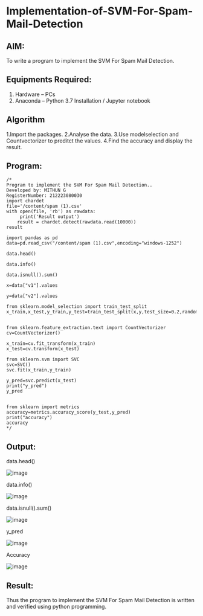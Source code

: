 # Implementation-of-SVM-For-Spam-Mail-Detection

## AIM:
To write a program to implement the SVM For Spam Mail Detection.

## Equipments Required:
1. Hardware – PCs
2. Anaconda – Python 3.7 Installation / Jupyter notebook

## Algorithm
1.Import the packages.
2.Analyse the data.
3.Use modelselection and Countvectorizer to preditct the values.
4.Find the accuracy and display the result. 

## Program:
```
/*
Program to implement the SVM For Spam Mail Detection..
Developed by: MITHUN G
RegisterNumber: 212223080030
import chardet
file='/content/spam (1).csv'
with open(file, 'rb') as rawdata:
     print('Result output')
    result = chardet.detect(rawdata.read(10000))
result

import pandas as pd
data=pd.read_csv("/content/spam (1).csv",encoding="windows-1252")

data.head()

data.info()

data.isnull().sum()

x=data["v1"].values

y=data["v2"].values

from sklearn.model_selection import train_test_split
x_train,x_test,y_train,y_test=train_test_split(x,y,test_size=0.2,random_state=0)


from sklearn.feature_extraction.text import CountVectorizer 
cv=CountVectorizer()

x_train=cv.fit_transform(x_train)
x_test=cv.transform(x_test)

from sklearn.svm import SVC
svc=SVC()
svc.fit(x_train,y_train)

y_pred=svc.predict(x_test)
print("y_pred")
y_pred


from sklearn import metrics
accuracy=metrics.accuracy_score(y_test,y_pred)
print("accuracy")
accuracy
*/
```

## Output:

data.head()

![image](https://github.com/user-attachments/assets/23c90250-687e-4754-9426-da99fecbfa23)


data.info()

![image](https://github.com/user-attachments/assets/9b1e8883-453e-49ef-a3cc-93993f20e283)

data.isnull().sum()

![image](https://github.com/user-attachments/assets/e5c8fe47-a1ab-4e23-816f-6b4a5a36af6b)

y_pred

![image](https://github.com/user-attachments/assets/71ee53da-3479-4c2a-9d78-9c2431f69b13)

Accuracy

![image](https://github.com/user-attachments/assets/94b11567-9067-4fa0-ae07-d01eb2075a4b)


## Result:
Thus the program to implement the SVM For Spam Mail Detection is written and verified using python programming.
